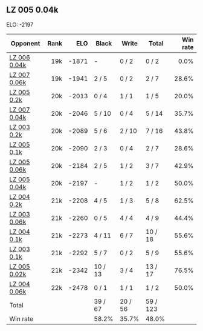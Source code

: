 ## LZ 005 0.04k ##

ELO: -2197

Opponent | Rank | ELO | Black | Write | Total | Win rate
---------|-----:|----:|-------|-------|-------|-------:
[LZ 006 0.04k](LZ%20006%200.04k.md) | 19k | -1871 | - | 0 / 2 | 0 / 2 | 0.0%
[LZ 007 0.06k](LZ%20007%200.06k.md) | 19k | -1941 | 2 / 5 | 0 / 2 | 2 / 7 | 28.6%
[LZ 005 0.2k](LZ%20005%200.2k.md) | 20k | -2013 | 0 / 4 | 1 / 1 | 1 / 5 | 20.0%
[LZ 007 0.04k](LZ%20007%200.04k.md) | 20k | -2046 | 5 / 10 | 0 / 4 | 5 / 14 | 35.7%
[LZ 003 0.2k](LZ%20003%200.2k.md) | 20k | -2089 | 5 / 6 | 2 / 10 | 7 / 16 | 43.8%
[LZ 005 0.1k](LZ%20005%200.1k.md) | 20k | -2090 | 2 / 3 | 0 / 4 | 2 / 7 | 28.6%
[LZ 005 0.06k](LZ%20005%200.06k.md) | 20k | -2184 | 2 / 5 | 1 / 2 | 3 / 7 | 42.9%
[LZ 005 0.04k](LZ%20005%200.04k.md) | 20k | -2197 | - | 1 / 2 | 1 / 2 | 50.0%
[LZ 004 0.2k](LZ%20004%200.2k.md) | 21k | -2208 | 4 / 5 | 1 / 3 | 5 / 8 | 62.5%
[LZ 003 0.06k](LZ%20003%200.06k.md) | 21k | -2260 | 0 / 5 | 4 / 4 | 4 / 9 | 44.4%
[LZ 004 0.1k](LZ%20004%200.1k.md) | 21k | -2273 | 4 / 11 | 6 / 7 | 10 / 18 | 55.6%
[LZ 003 0.1k](LZ%20003%200.1k.md) | 21k | -2292 | 5 / 7 | 0 / 2 | 5 / 9 | 55.6%
[LZ 005 0.02k](LZ%20005%200.02k.md) | 21k | -2342 | 10 / 13 | 3 / 4 | 13 / 17 | 76.5%
[LZ 004 0.06k](LZ%20004%200.06k.md) | 22k | -2478 | 0 / 1 | 1 / 1 | 1 / 2 | 50.0%
Total | | | 39 / 67 | 20 / 56 | 59 / 123 | 
Win rate| | | 58.2% | 35.7% | 48.0% | 
